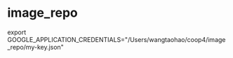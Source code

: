 # image_repo

export GOOGLE_APPLICATION_CREDENTIALS="/Users/wangtaohao/coop4/image_repo/my-key.json"